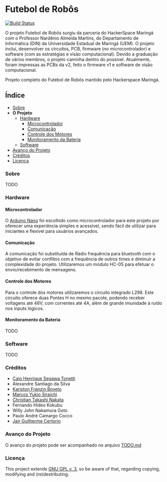 # Futebol de Robôs

[![Build Status](https://travis-ci.org/HackerSpaceMaringa/FutebolRobosArduino.svg?branch=master)](https://travis-ci.org/HackerSpaceMaringa/FutebolRobosArduino)

O projeto Futebol de Robôs surgiu da parceria do HackerSpace Maringá com o Professor Nardênio Almeida Martins, do Departamento de Informática (DIN) da Universidade Estadual de Maringá (UEM). O projeto inclui, desenvolver os circuitos, PCB, firmware (no microcontrolador) e software (com as estratégias e visão computacional). Devido a graduação de vários membros, o projeto caminha dentro do possível. Atualmente, foram impressas as PCBs da v2, feito o firmware v1 e software de visão computacional.  

Projeto completo do Futebol de Robôs mantido pelo Hackerspace Maringá.

## Índice

- [Sobre](#sobre)
- __O Projeto__
    - [Hardware](#hardware)
        - [Microcontrolador](#microcontrolador)
        - [Comunicação](#comunicação)
        - [Controle dos Motores](#controle-dos-motores)
        - [Monitoramento da Bateria](#monitoramento-da-bateria)
    - [Software](#software)
- [Avanço do Projeto](#avanço-do-projeto)
- [Créditos](#créditos)
- [Licença](#licença)

### Sobre

TODO

### Hardware

#### Microcontrolador

O [Arduino Nano](https://www.arduino.cc/) foi escolhido como microcontrolador para este projeto por oferecer uma experiência simples e acessível, sendo fácil de utilizar para iniciantes e flexível para usuários avançados.

#### Comunicação

A comunicação foi substituída de Rádio frequência para bluetooth com o objetivo de evitar conflitos com a frequência de outros times e diminuir a complexidade do projeto. Utilizaremos um módulo HC-05 para efetuar o envio/recebimento de mensagens.

#### Controle dos Motores

Para o controle dos motores utilizaremos o circuito integrado L298. Este circuito oferece duas Pontes H no mesmo pacote, podendo receber voltagens até 46V, com correntes até 4A, além de grande imunidade à ruído nos inputs lógicos.

#### Monitoramento da Bateria

TODO

### Software

TODO

### Créditos
- [Caio Henrique Segawa Tonetti](https://github.com/LionsWrath)
- Alexandre Santiago da Silva   
- [Kariston Franzin Boveto](https://github.com/karistonf)
- [Marcos Yukio Siraichi](https://github.com/ysiraichi)
- [Christian Takashi Nakata](https://github.com/Alpaca-kun)
- Fernando Hideo Kokubu
- Willy John Nakamura Goto
- Paulo André Camargo Cocco
- [Jair Guilherme Certorio](https://github.com/jcert)

### Avanço do Projeto

O avanço do projeto pode ser acompanhado no arquivo [TODO.md](https://github.com/HackerSpaceMaringa/FutebolRobosArduino/blob/master/TODO.md)

### Licença
This project extends [GNU GPL v. 3](./LICENSE), so be aware of that, regarding copying, modifying and (re)destributing.
